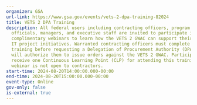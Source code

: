 ```yaml
---
organizer: GSA
url-link: https://www.gsa.gov/events/vets-2-dpa-training-82024
title: VETS 2 DPA Training
description: All federal users including contracting officers, program office
  officials, managers, and executive staff are invited to participate in these
  complimentary webinars to learn how the VETS 2 GWAC can support their agency
  IT project initiatives. Warranted contracting officers must complete this
  training before requesting a Delegation of Procurement Authority (DPA), which
  will authorize them to issue orders against the VETS 2 GWAC. Participants will
  receive one Continuous Learning Point (CLP) for attending this training. This
  webinar is not open to contractors.
start-time: 2024-08-20T14:00:00.000-00:00
end-time: 2024-08-20T15:00:00.000-00:00
event-type: Online
gov-only: false
is-external: true
---
```

